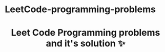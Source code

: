 # LeetCode-programming-problems
<p align="center">
  <h1 align="center">Leet Code Programming problems and it's solution ✨</h1>
</p>
